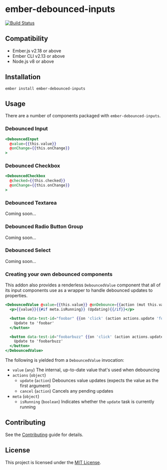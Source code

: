 # ember-debounced-inputs

[![Build Status](https://travis-ci.org/gmurphey/ember-debounced-inputs.svg?branch=master)](https://travis-ci.org/gmurphey/ember-debounced-inputs)

## Compatibility

* Ember.js v2.18 or above
* Ember CLI v2.13 or above
* Node.js v8 or above

## Installation

```
ember install ember-debounced-inputs
```

## Usage

There are a number of components packaged with `ember-debounced-inputs`.

### Debounced Input

```hbs
<DebouncedInput
  @value={{this.value}}
  @onChange={{this.onChange}}
>
```

### Debounced Checkbox

```hbs
<DebouncedCheckbox
  @checked={{this.checked}}
  @onChange={{this.onChange}}
>
```

### Debounced Textarea

Coming soon...

### Debounced Radio Button Group

Coming soon...

### Debounced Select

Coming soon...

### Creating your own debounced components

This addon also provides a renderless `DebouncedValue` component that all of its input components use as a wrapper to handle debounced updates to properties.

```hbs
<DebouncedValue @value={{this.value}} @onDebounce={{action (mut this.value)}} as |value actions meta|>
  <p>{{value}}{{#if meta.isRunning}} (Updating){{/if}}</p>

  <button data-test-id="foobar" {{on 'click' (action actions.update 'foobar')}}>
    Update to 'foobar'
  </button>

  <button data-test-id="foobarbuzz" {{on 'click' (action actions.update 'foobarbuzz')}}>
    Update to 'foobarbuzz'
  </button>
</DebouncedValue>
```

The following is yielded from a `DebouncedValue` invocation:

- `value` (`any`) The internal, up-to-date value that's used when debouncing
- `actions` (`object`)
  - `update` (`action`) Debounces value updates (expects the value as the first argument)
  - `cancel` (`action`) Cancels any pending updates
- `meta` (`object`)
  - `isRunning` (`boolean`) Indicates whether the `update` task is currently running

## Contributing

See the [Contributing](CONTRIBUTING.md) guide for details.

## License

This project is licensed under the [MIT License](LICENSE.md).
